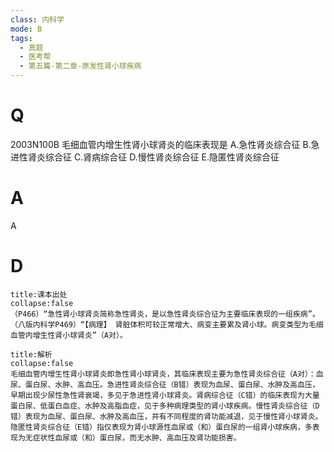 ```yaml
---
class: 内科学
mode: B
tags:
  - 真题
  - 医考帮
  - 第五篇-第二章-原发性肾小球疾病
---
```


# Q
2003N100B 毛细血管内增生性肾小球肾炎的临床表现是
A.急性肾炎综合征
B.急进性肾炎综合征
C.肾病综合征
D.慢性肾炎综合征
E.隐匿性肾炎综合征

# A
A
# D
```ad-note
title:课本出处
collapse:false
（P466）“急性肾小球肾炎简称急性肾炎，是以急性肾炎综合征为主要临床表现的一组疾病”。（八版内科学P469）“【病理】 肾脏体积可较正常增大、病变主要累及肾小球。病变类型为毛细血管内增生性肾小球肾炎”（A对）。
```

```ad-summary
title:解析
collapse:false
毛细血管内增生性肾小球肾炎即急性肾小球肾炎，其临床表现主要为急性肾炎综合征（A对）：血尿、蛋白尿、水肿、高血压。急进性肾炎综合征（B错）表现为血尿、蛋白尿、水肿及高血压，早期出现少尿性急性肾衰竭，多见于急进性肾小球肾炎。肾病综合征（C错）的临床表现为大量蛋白尿、低蛋白血症、水肿及高脂血症，见于多种病理类型的肾小球疾病。慢性肾炎综合征（D错）表现为血尿、蛋白尿、水肿及高血压，并有不同程度的肾功能减退，见于慢性肾小球肾炎。隐匿性肾炎综合征（E错）指仅表现为肾小球源性血尿或（和）蛋白尿的一组肾小球疾病，多表现为无症状性血尿或（和）蛋白尿，而无水肿、高血压及肾功能损害。
```

